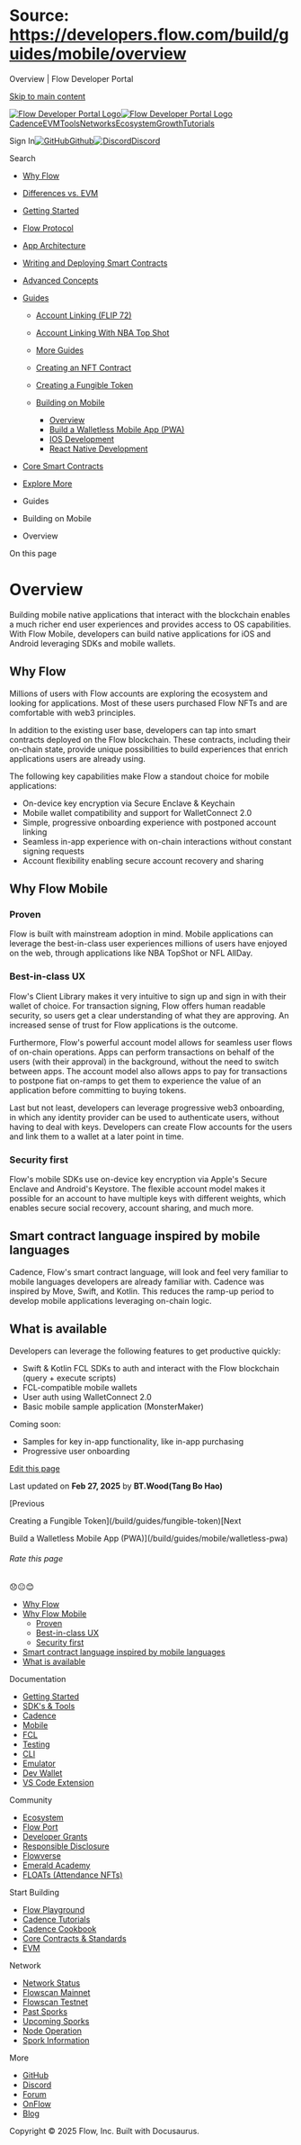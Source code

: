 # Source: https://developers.flow.com/build/guides/mobile/overview

Overview | Flow Developer Portal



[Skip to main content](#__docusaurus_skipToContent_fallback)

[![Flow Developer Portal Logo](/img/flow-docs-logo-dark.png)![Flow Developer Portal Logo](/img/flow-docs-logo-light.png)](/)[Cadence](/build/flow)[EVM](/evm/about)[Tools](/tools/flow-cli)[Networks](/networks/flow-networks)[Ecosystem](/ecosystem)[Growth](/growth)[Tutorials](/tutorials)

Sign In[![GitHub]()Github](https://github.com/onflow)[![Discord]()Discord](https://discord.gg/flow)

Search

* [Why Flow](/build/flow)
* [Differences vs. EVM](/build/differences-vs-evm)
* [Getting Started](/build/getting-started/contract-interaction)
* [Flow Protocol](/build/basics/blocks)
* [App Architecture](/build/app-architecture)
* [Writing and Deploying Smart Contracts](/build/learn-cadence)
* [Advanced Concepts](/build/advanced-concepts/account-abstraction)
* [Guides](/build/guides/account-linking)

  + [Account Linking (FLIP 72)](/build/guides/account-linking)
  + [Account Linking With NBA Top Shot](/build/guides/account-linking-with-dapper)
  + [More Guides](/build/guides/more-guides)
  + [Creating an NFT Contract](/build/guides/nft)
  + [Creating a Fungible Token](/build/guides/fungible-token)
  + [Building on Mobile](/build/guides/mobile/overview)

    - [Overview](/build/guides/mobile/overview)
    - [Build a Walletless Mobile App (PWA)](/build/guides/mobile/walletless-pwa)
    - [IOS Development](/build/guides/mobile/ios-quickstart)
    - [React Native Development](/build/guides/mobile/react-native-quickstart)
* [Core Smart Contracts](/build/core-contracts)
* [Explore More](/build/explore-more)

* Guides
* Building on Mobile
* Overview

On this page

# Overview

Building mobile native applications that interact with the blockchain enables a much richer end user experiences and provides access to OS capabilities. With Flow Mobile, developers can build native applications for iOS and Android leveraging SDKs and mobile wallets.

## Why Flow[​](#why-flow "Direct link to Why Flow")

Millions of users with Flow accounts are exploring the ecosystem and looking for applications. Most of these users purchased Flow NFTs and are comfortable with web3 principles.

In addition to the existing user base, developers can tap into smart contracts deployed on the Flow blockchain. These contracts, including their on-chain state, provide unique possibilities to build experiences that enrich applications users are already using.

The following key capabilities make Flow a standout choice for mobile applications:

* On-device key encryption via Secure Enclave & Keychain
* Mobile wallet compatibility and support for WalletConnect 2.0
* Simple, progressive onboarding experience with postponed account linking
* Seamless in-app experience with on-chain interactions without constant signing requests
* Account flexibility enabling secure account recovery and sharing

## Why Flow Mobile[​](#why-flow-mobile "Direct link to Why Flow Mobile")

### Proven[​](#proven "Direct link to Proven")

Flow is built with mainstream adoption in mind. Mobile applications can leverage the best-in-class user experiences millions of users have enjoyed on the web, through applications like NBA TopShot or NFL AllDay.

### Best-in-class UX[​](#best-in-class-ux "Direct link to Best-in-class UX")

Flow's Client Library makes it very intuitive to sign up and sign in with their wallet of choice. For transaction signing, Flow offers human readable security, so users get a clear understanding of what they are approving. An increased sense of trust for Flow applications is the outcome.

Furthermore, Flow's powerful account model allows for seamless user flows of on-chain operations. Apps can perform transactions on behalf of the users (with their approval) in the background, without the need to switch between apps. The account model also allows apps to pay for transactions to postpone fiat on-ramps to get them to experience the value of an application before committing to buying tokens.

Last but not least, developers can leverage progressive web3 onboarding, in which any identity provider can be used to authenticate users, without having to deal with keys. Developers can create Flow accounts for the users and link them to a wallet at a later point in time.

### Security first[​](#security-first "Direct link to Security first")

Flow's mobile SDKs use on-device key encryption via Apple's Secure Enclave and Android's Keystore. The flexible account model makes it possible for an account to have multiple keys with different weights, which enables secure social recovery, account sharing, and much more.

## Smart contract language inspired by mobile languages[​](#smart-contract-language-inspired-by-mobile-languages "Direct link to Smart contract language inspired by mobile languages")

Cadence, Flow's smart contract language, will look and feel very familiar to mobile languages developers are already familiar with. Cadence was inspired by Move, Swift, and Kotlin. This reduces the ramp-up period to develop mobile applications leveraging on-chain logic.

## What is available[​](#what-is-available "Direct link to What is available")

Developers can leverage the following features to get productive quickly:

* Swift & Kotlin FCL SDKs to auth and interact with the Flow blockchain (query + execute scripts)
* FCL-compatible mobile wallets
* User auth using WalletConnect 2.0
* Basic mobile sample application (MonsterMaker)

Coming soon:

* Samples for key in-app functionality, like in-app purchasing
* Progressive user onboarding

[Edit this page](https://github.com/onflow/docs/tree/main/docs/build/guides/mobile/overview.md)

Last updated on **Feb 27, 2025** by **BT.Wood(Tang Bo Hao)**

[Previous

Creating a Fungible Token](/build/guides/fungible-token)[Next

Build a Walletless Mobile App (PWA)](/build/guides/mobile/walletless-pwa)

###### Rate this page

😞😐😊

* [Why Flow](#why-flow)
* [Why Flow Mobile](#why-flow-mobile)
  + [Proven](#proven)
  + [Best-in-class UX](#best-in-class-ux)
  + [Security first](#security-first)
* [Smart contract language inspired by mobile languages](#smart-contract-language-inspired-by-mobile-languages)
* [What is available](#what-is-available)

Documentation

* [Getting Started](/build/getting-started/contract-interaction)
* [SDK's & Tools](/tools)
* [Cadence](https://cadence-lang.org/docs/)
* [Mobile](/build/guides/mobile/overview)
* [FCL](/tools/clients/fcl-js)
* [Testing](/build/smart-contracts/testing)
* [CLI](/tools/flow-cli)
* [Emulator](/tools/emulator)
* [Dev Wallet](https://github.com/onflow/fcl-dev-wallet)
* [VS Code Extension](/tools/vscode-extension)

Community

* [Ecosystem](/ecosystem)
* [Flow Port](https://port.onflow.org/)
* [Developer Grants](https://github.com/onflow/developer-grants)
* [Responsible Disclosure](https://flow.com/flow-responsible-disclosure)
* [Flowverse](https://www.flowverse.co/)
* [Emerald Academy](https://academy.ecdao.org/)
* [FLOATs (Attendance NFTs)](https://floats.city/)

Start Building

* [Flow Playground](https://play.flow.com/)
* [Cadence Tutorials](https://cadence-lang.org/docs/tutorial/first-steps)
* [Cadence Cookbook](https://open-cadence.onflow.org)
* [Core Contracts & Standards](/build/core-contracts)
* [EVM](/evm/about)

Network

* [Network Status](https://status.onflow.org/)
* [Flowscan Mainnet](https://flowdscan.io/)
* [Flowscan Testnet](https://testnet.flowscan.io/)
* [Past Sporks](/networks/node-ops/node-operation/past-sporks)
* [Upcoming Sporks](/networks/node-ops/node-operation/upcoming-sporks)
* [Node Operation](/networks/node-ops)
* [Spork Information](/networks/node-ops/node-operation/spork)

More

* [GitHub](https://github.com/onflow)
* [Discord](https://discord.gg/flow)
* [Forum](https://forum.onflow.org/)
* [OnFlow](https://onflow.org/)
* [Blog](https://flow.com/blog)

Copyright © 2025 Flow, Inc. Built with Docusaurus.